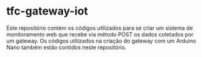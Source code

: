# tfc-gateway-iot
Este repositório contém os códigos utilizados para se criar um sistema de monitoramento web que recebe via método POST os dados coletados por um gateway. Os códigos utilizados na criação do gateway com um Arduino Nano também estão contidos neste repositório.
